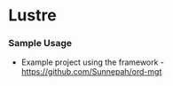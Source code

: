 # Lustre

### Sample Usage

* Example project using the framework - https://github.com/Sunnepah/ord-mgt
